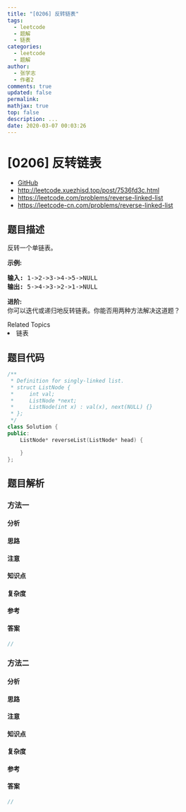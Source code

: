 ```yaml
---
title: "[0206] 反转链表"
tags:
  - leetcode
  - 题解
  - 链表
categories:
  - leetcode
  - 题解
author:
  - 张学志
  - 作者2
comments: true
updated: false
permalink:
mathjax: true
top: false
description: ...
date: 2020-03-07 00:03:26
---
```



# [0206] 反转链表
* [GitHub](https://github.com/algoboy101/LeetCodeCrowdsource/tree/master/_posts/QA/%5B0206%5D%20%E5%8F%8D%E8%BD%AC%E9%93%BE%E8%A1%A8.md)
* http://leetcode.xuezhisd.top/post/7536fd3c.html
* https://leetcode.com/problems/reverse-linked-list
* https://leetcode-cn.com/problems/reverse-linked-list


## 题目描述

<p>反转一个单链表。</p>

<p><strong>示例:</strong></p>

<pre><strong>输入:</strong> 1-&gt;2-&gt;3-&gt;4-&gt;5-&gt;NULL
<strong>输出:</strong> 5-&gt;4-&gt;3-&gt;2-&gt;1-&gt;NULL</pre>

<p><strong>进阶:</strong><br>
你可以迭代或递归地反转链表。你能否用两种方法解决这道题？</p>
<div><div>Related Topics</div><div><li>链表</li></div></div>


## 题目代码

```cpp
/**
 * Definition for singly-linked list.
 * struct ListNode {
 *     int val;
 *     ListNode *next;
 *     ListNode(int x) : val(x), next(NULL) {}
 * };
 */
class Solution {
public:
    ListNode* reverseList(ListNode* head) {

    }
};
```


## 题目解析


### 方法一

#### 分析

#### 思路

#### 注意

#### 知识点

#### 复杂度

#### 参考

#### 答案

```cpp
//
```


### 方法二

#### 分析

#### 思路

#### 注意

#### 知识点

#### 复杂度

#### 参考

#### 答案

```cpp
//
```


